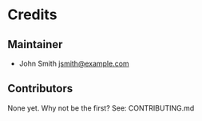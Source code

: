 # Credits

## Maintainer

* John Smith <jsmith@example.com>

## Contributors

None yet. Why not be the first? See: CONTRIBUTING.md
    
